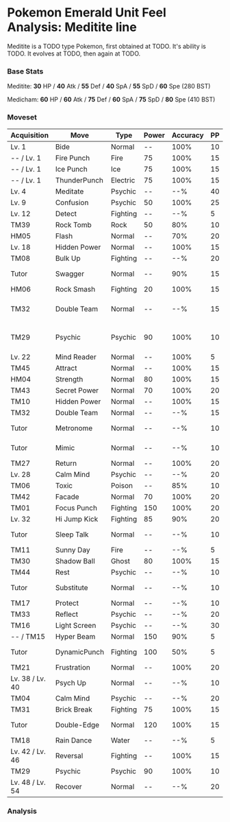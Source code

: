 # Pokemon Emerald Unit Feel Analysis: Meditite line

Meditite is a TODO type Pokemon, first obtained at TODO. It's ability is TODO. It evolves at TODO, then again at TODO.

### Base Stats

Meditite: **30** HP / **40** Atk / **55** Def / **40** SpA / **55** SpD / **60** Spe (280 BST)

Medicham: **60** HP / **60** Atk / **75** Def / **60** SpA / **75** SpD / **80** Spe (410 BST)

### Moveset

|Acquisition    |Move        |Type    |Power|Accuracy|PP |Notes                    |
|---            |---         |---     |---  |---     |---|---                      |
|Lv. 1          |Bide        |Normal  |--   |100%    |10 |                         |
|-- / Lv. 1     |Fire Punch  |Fire    |75   |100%    |15 |                         |
|-- / Lv. 1     |Ice Punch   |Ice     |75   |100%    |15 |                         |
|-- / Lv. 1     |ThunderPunch|Electric|75   |100%    |15 |                         |
|Lv. 4          |Meditate    |Psychic |--   |--%     |40 |                         |
|Lv. 9          |Confusion   |Psychic |50   |100%    |25 |                         |
|Lv. 12         |Detect      |Fighting|--   |--%     |5  |                         |
|TM39           |Rock Tomb   |Rock    |50   |80%     |10 |                         |
|HM05           |Flash       |Normal  |--   |70%     |20 |                         |
|Lv. 18         |Hidden Power|Normal  |--   |100%    |15 |                         |
|TM08           |Bulk Up     |Fighting|--   |--%     |20 |                         |
|Tutor          |Swagger     |Normal  |--   |90%     |15 |Emerald only             |
|HM06           |Rock Smash  |Fighting|20   |100%    |15 |                         |
|TM32           |Double Team |Normal  |--   |--%     |15 |Buy at Game Corner       |
|TM29           |Psychic     |Psychic |90   |100%    |10 |Buy at Game Corner       |
|Lv. 22         |Mind Reader |Normal  |--   |100%    |5  |                         |
|TM45           |Attract     |Normal  |--   |100%    |15 |                         |
|HM04           |Strength    |Normal  |80   |100%    |15 |                         |
|TM43           |Secret Power|Normal  |70   |100%    |20 |                         |
|TM10           |Hidden Power|Normal  |--   |100%    |15 |                         |
|TM32           |Double Team |Normal  |--   |--%     |15 |                         |
|Tutor          |Metronome   |Normal  |--   |--%     |10 |Emerald only             |
|Tutor          |Mimic       |Normal  |--   |--%     |10 |Emerald only             |
|TM27           |Return      |Normal  |--   |100%    |20 |                         |
|Lv. 28         |Calm Mind   |Psychic |--   |--%     |20 |                         |
|TM06           |Toxic       |Poison  |--   |85%     |10 |                         |
|TM42           |Facade      |Normal  |70   |100%    |20 |                         |
|TM01           |Focus Punch |Fighting|150  |100%    |20 |                         |
|Lv. 32         |Hi Jump Kick|Fighting|85   |90%     |20 |                         |
|Tutor          |Sleep Talk  |Normal  |--   |--%     |10 |Emerald only             |
|TM11           |Sunny Day   |Fire    |--   |--%     |5  |                         |
|TM30           |Shadow Ball |Ghost   |80   |100%    |15 |                         |
|TM44           |Rest        |Psychic |--   |--%     |10 |                         |
|Tutor          |Substitute  |Normal  |--   |--%     |10 |Emerald only             |
|TM17           |Protect     |Normal  |--   |--%     |10 |                         |
|TM33           |Reflect     |Psychic |--   |--%     |20 |                         |
|TM16           |Light Screen|Psychic |--   |--%     |30 |                         |
|-- / TM15      |Hyper Beam  |Normal  |150  |90%     |5  |                         |
|Tutor          |DynamicPunch|Fighting|100  |50%     |5  |Emerald only             |
|TM21           |Frustration |Normal  |--   |100%    |20 |                         |
|Lv. 38 / Lv. 40|Psych Up    |Normal  |--   |--%     |10 |                         |
|TM04           |Calm Mind   |Psychic |--   |--%     |20 |                         |
|TM31           |Brick Break |Fighting|75   |100%    |15 |                         |
|Tutor          |Double-Edge |Normal  |120  |100%    |15 |Emerald only             |
|TM18           |Rain Dance  |Water   |--   |--%     |5  |                         |
|Lv. 42 / Lv. 46|Reversal    |Fighting|--   |100%    |15 |                         |
|TM29           |Psychic     |Psychic |90   |100%    |10 |                         |
|Lv. 48 / Lv. 54|Recover     |Normal  |--   |--%     |20 |                         |

### Analysis